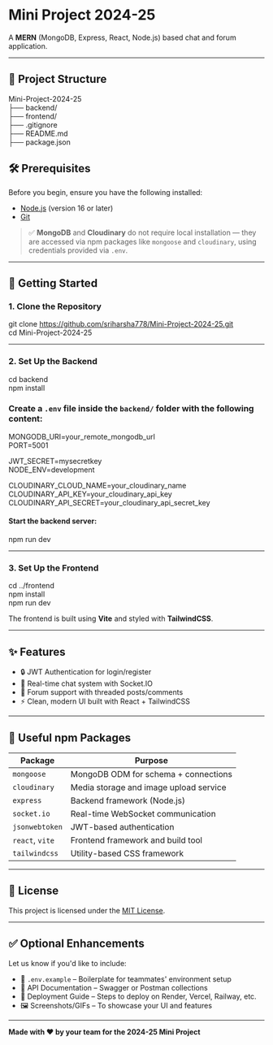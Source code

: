 # Mini Project 2024-25

A **MERN** (MongoDB, Express, React, Node.js) based chat and forum application.

---

## 🔧 Project Structure

Mini-Project-2024-25  
├── backend/  
├── frontend/  
├── .gitignore  
├── README.md  
├── package.json  


## 🛠 Prerequisites

Before you begin, ensure you have the following installed:     

- [Node.js](https://nodejs.org/) (version 16 or later)  
- [Git](https://git-scm.com/)  

> ✅ **MongoDB** and **Cloudinary** do not require local installation — they are accessed via npm packages like `mongoose` and `cloudinary`, using credentials provided via `.env`.

---

## 🚀 Getting Started

### 1. Clone the Repository

git clone https://github.com/sriharsha778/Mini-Project-2024-25.git  
cd Mini-Project-2024-25  

---

### 2. Set Up the Backend

cd backend  
npm install  

### Create a `.env` file inside the `backend/` folder with the following content:  

MONGODB_URI=your_remote_mongodb_url  
PORT=5001    

JWT_SECRET=mysecretkey  
NODE_ENV=development    

CLOUDINARY_CLOUD_NAME=your_cloudinary_name  
CLOUDINARY_API_KEY=your_cloudinary_api_key  
CLOUDINARY_API_SECRET=your_cloudinary_api_secret_key  


#### Start the backend server:  

npm run dev  


---

### 3. Set Up the Frontend

cd ../frontend  
npm install  
npm run dev  

The frontend is built using **Vite** and styled with **TailwindCSS**.  

---

## ✨ Features

- 🔒 JWT Authentication for login/register
- 💬 Real-time chat system with Socket.IO
- 📝 Forum support with threaded posts/comments
- ⚡ Clean, modern UI built with React + TailwindCSS

---


## 🧪 Useful npm Packages

| Package         | Purpose                                |
|------------------|----------------------------------------|
| `mongoose`       | MongoDB ODM for schema + connections  |
| `cloudinary`     | Media storage and image upload service |
| `express`        | Backend framework (Node.js)            |
| `socket.io`      | Real-time WebSocket communication      |
| `jsonwebtoken`   | JWT-based authentication               |
| `react`, `vite`  | Frontend framework and build tool      |
| `tailwindcss`    | Utility-based CSS framework            |

---

## 📜 License

This project is licensed under the [MIT License](https://opensource.org/licenses/MIT).

---

## ✅ Optional Enhancements

Let us know if you'd like to include:

- 📄 `.env.example` – Boilerplate for teammates' environment setup
- 📑 API Documentation – Swagger or Postman collections
- 🚀 Deployment Guide – Steps to deploy on Render, Vercel, Railway, etc.
- 🖼️ Screenshots/GIFs – To showcase your UI and features

---

**Made with ❤️ by your team for the 2024-25 Mini Project**
